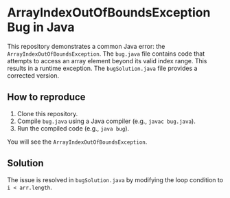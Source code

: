 # ArrayIndexOutOfBoundsException Bug in Java

This repository demonstrates a common Java error: the `ArrayIndexOutOfBoundsException`. The `bug.java` file contains code that attempts to access an array element beyond its valid index range. This results in a runtime exception. The `bugSolution.java` file provides a corrected version.

## How to reproduce

1. Clone this repository.
2. Compile `bug.java` using a Java compiler (e.g., `javac bug.java`).
3. Run the compiled code (e.g., `java bug`).

You will see the `ArrayIndexOutOfBoundsException`.

## Solution

The issue is resolved in `bugSolution.java` by modifying the loop condition to `i < arr.length`.